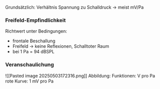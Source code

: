 Grundsätzlich: Verhältnis Spannung zu Schalldruck -> meist mV/Pa

### Freifeld-Empfindlichkeit
Richtwert unter Bedingungen:
- frontale Beschallung
- Freifeld -> keine Reflexionen, Schalltoter Raum
- bei 1 Pa = 94 dBSPL

### Veranschaulichung
![[Pasted image 20250503172316.png]]
Abbildung: Funktionen: V pro Pa
rote Kurve: 1 mV pro Pa